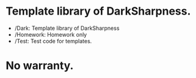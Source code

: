 # Template library of DarkSharpness.

- /Dark: Template library of DarkSharpness
- /Homework: Homework only
- /Test: Test code for templates.

# No warranty.